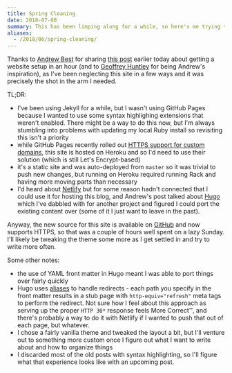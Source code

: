 ```yaml
---
title: Spring Cleaning
date: 2018-07-08
summary: This has been limping along for a while, so here's me trying to inject some life into this and address some of the pain points so maybe I'll write some more.
aliases:
  - /2018/06/spring-cleaning/
---
```


Thanks to [Andrew Best](https://twitter.com/_AndrewB) for sharing [this post](https://www.andrew-best.com/posts/creating-a-personal-website-and-blog-in-an-hour/) earlier today about getting a website setup in an hour (and to [Geoffrey Huntley](https://twitter.com/GeoffreyHuntley) for being Andrew's inspiration), as I've been neglecting this site in a few ways and it was precisely the shot in the arm I needed.

TL;DR:

 - I've been using Jekyll for a while, but I wasn't using GitHub Pages because I wanted to use some syntax highlighing extensions that weren't enabled. There might be a way to do this now, but I'm always stumbling into problems with updating my local Ruby install so revisiting this isn't a priority
 - while GitHub Pages recently rolled out [HTTPS support for custom domains](https://blog.github.com/2018-05-01-github-pages-custom-domains-https/), this site is hosted on Heroku and so I'd need to use their solution (which is still Let's Encrypt-based)
 - it's a static site and was auto-deployed from `master` so it was trivial to push new changes, but running on Heroku required running Rack and having more moving parts than necessary
 - I'd heard about [Netlify](https://www.netlify.com/) but for some reason hadn't connected that I could use it for hosting this blog, and Andrew's post talked about [Hugo](http://gohugo.io/) which I've dabbled with for another project and figured I could port the existing content over (some of it I just want to leave in the past).

Anyway, the new source for this site is available on [GitHub](https://github.com/shiftkey/brendanforster.com) and now supports HTTPS, so that was a couple of hours well spent on a lazy Sunday. I'll likely be tweaking the theme some more as I get settled in and try to write more often.

Some other notes:

 - the use of YAML front matter in Hugo meant I was able to port things over fairly quickly
 - Hugo uses [aliases](https://gohugo.io/content-management/urls/#how-hugo-aliases-work) to handle redirects - each path you specify in the front matter results in a stub page with `http-equiv="refresh"` meta tags to perform the redirect. Not sure how I feel about this approach as serving up the proper `HTTP 30*` response feels More Correct™, and there's probably a way to do it with Netlify if I wanted to push that out of each page, but whatever.
 - I chose a fairly vanilla theme and tweaked the layout a bit, but I'll venture out to something more custom once I figure out what I want to write about and how to organize things
 - I discarded most of the old posts with syntax highlighting, so I'll figure what that experience looks like with an upcoming post.